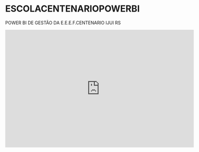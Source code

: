 # ESCOLACENTENARIOPOWERBI
POWER BI DE GESTÃO DA E.E.E.F.CENTENARIO IJUI RS
<iframe title="ANÁLISE PRIMEIRO TRIMESTRE ANOS FINAIS E.E.E.F.CENTENÁRIO" width="600" height="373.5" src="https://app.powerbi.com/view?r=eyJrIjoiM2RlMWM2MzktZDA1Yy00MWI0LTg4NzEtOWE3YmRlMDFlY2JiIiwidCI6ImU4Y2YyNjM5LTFmOTgtNGJiNC1iZDg5LWFiZDE0OTI4OTM3ZiJ9" frameborder="0" allowFullScreen="true"></iframe>
